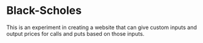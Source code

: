 # Black-Scholes

This is an experiment in creating a website that can give custom inputs and output prices for calls and puts based on those inputs.
